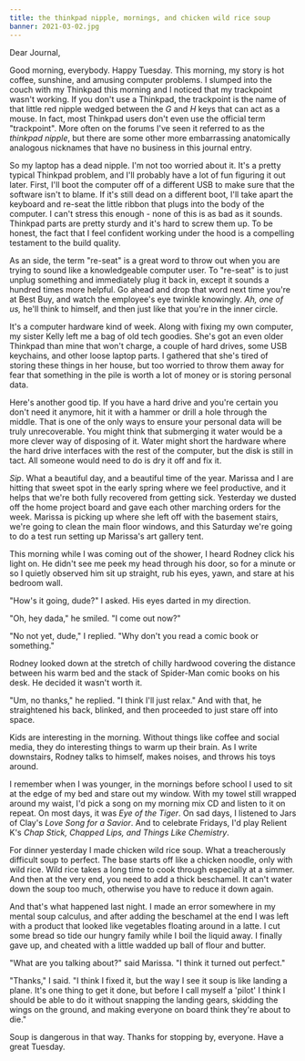 ```yaml
---
title: the thinkpad nipple, mornings, and chicken wild rice soup
banner: 2021-03-02.jpg
---
```


Dear Journal,

Good morning, everybody.  Happy Tuesday.  This morning, my story is
hot coffee, sunshine, and amusing computer problems.  I slumped into
the couch with my Thinkpad this morning and I noticed that my
trackpoint wasn't working.  If you don't use a Thinkpad, the
trackpoint is the name of that little red nipple wedged between the
_G_ and _H_ keys that can act as a mouse.  In fact, most Thinkpad
users don't even use the official term "trackpoint".  More often on
the forums I've seen it referred to as the _thinkpad nipple_, but
there are some other more embarrassing anatomically analogous
nicknames that have no business in this journal entry.

So my laptop has a dead nipple.  I'm not too worried about it.  It's a
pretty typical Thinkpad problem, and I'll probably have a lot of fun
figuring it out later.  First, I'll boot the computer off of a
different USB to make sure that the software isn't to blame.  If it's
still dead on a different boot, I'll take apart the keyboard and
re-seat the little ribbon that plugs into the body of the computer.  I
can't stress this enough - none of this is as bad as it sounds.
Thinkpad parts are pretty sturdy and it's hard to screw them up.  To
be honest, the fact that I feel confident working under the hood is a
compelling testament to the build quality.

As an side, the term "re-seat" is a great word to throw out when you
are trying to sound like a knowledgeable computer user.  To "re-seat"
is to just unplug something and immediately plug it back in, except it
sounds a hundred times more helpful.  Go ahead and drop that word next
time you're at Best Buy, and watch the employee's eye twinkle
knowingly.  _Ah, one of us,_ he'll think to himself, and then just
like that you're in the inner circle.

It's a computer hardware kind of week.  Along with fixing my own
computer, my sister Kelly left me a bag of old tech goodies.  She's
got an even older Thinkpad than mine that won't charge, a couple of
hard drives, some USB keychains, and other loose laptop parts.  I
gathered that she's tired of storing these things in her house, but
too worried to throw them away for fear that something in the pile is
worth a lot of money or is storing personal data.

Here's another good tip.  If you have a hard drive and you're certain
you don't need it anymore, hit it with a hammer or drill a hole
through the middle.  That is one of the only ways to ensure your
personal data will be truly unrecoverable.  You might think that
submerging it water would be a more clever way of disposing of it.
Water might short the hardware where the hard drive interfaces with
the rest of the computer, but the disk is still in tact.  All someone
would need to do is dry it off and fix it.

_Sip_.  What a beautiful day, and a beautiful time of the year.
Marissa and I are hitting that sweet spot in the early spring where we
feel productive, and it helps that we're both fully recovered from
getting sick.  Yesterday we dusted off the home project board and gave
each other marching orders for the week.  Marissa is picking up where
she left off with the basement stairs, we're going to clean the main
floor windows, and this Saturday we're going to do a test run setting
up Marissa's art gallery tent.

This morning while I was coming out of the shower, I heard Rodney
click his light on.  He didn't see me peek my head through his door,
so for a minute or so I quietly observed him sit up straight, rub his
eyes, yawn, and stare at his bedroom wall.

"How's it going, dude?" I asked.  His eyes darted in my direction.

"Oh, hey dada," he smiled.  "I come out now?"

"No not yet, dude," I replied.  "Why don't you read a comic book or
something."

Rodney looked down at the stretch of chilly hardwood covering the
distance between his warm bed and the stack of Spider-Man comic books
on his desk.  He decided it wasn't worth it.

"Um, no thanks," he replied.  "I think I'll just relax."  And with
that, he straightened his back, blinked, and then proceeded to just
stare off into space.

Kids are interesting in the morning.  Without things like coffee and
social media, they do interesting things to warm up their brain.  As I
write downstairs, Rodney talks to himself, makes noises, and throws
his toys around.

I remember when I was younger, in the mornings before school I used to
sit at the edge of my bed and stare out my window.  With my towel
still wrapped around my waist, I'd pick a song on my morning mix CD
and listen to it on repeat.  On most days, it was _Eye of the Tiger_.
On sad days, I listened to Jars of Clay's _Love Song for a Savior_.
And to celebrate Fridays, I'd play Relient K's _Chap Stick, Chapped
Lips, and Things Like Chemistry_.

For dinner yesterday I made chicken wild rice soup.  What a
treacherously difficult soup to perfect.  The base starts off like a
chicken noodle, only with wild rice.  Wild rice takes a long time to
cook through especially at a simmer.  And then at the very end, you
need to add a thick beschamel.  It can't water down the soup too much,
otherwise you have to reduce it down again.

And that's what happened last night.  I made an error somewhere in my
mental soup calculus, and after adding the beschamel at the end I was
left with a product that looked like vegetables floating around in a
latte.  I cut some bread so tide our hungry family while I boil the
liquid away.  I finally gave up, and cheated with a little wadded up
ball of flour and butter.

"What are you talking about?" said Marissa.  "I think it turned out
perfect."

"Thanks," I said.  "I think I fixed it, but the way I see it soup is
like landing a plane.  It's one thing to get it done, but before I
call myself a 'pilot' I think I should be able to do it without
snapping the landing gears, skidding the wings on the ground, and
making everyone on board think they're about to die."

Soup is dangerous in that way.  Thanks for stopping by, everyone.
Have a great Tuesday.
